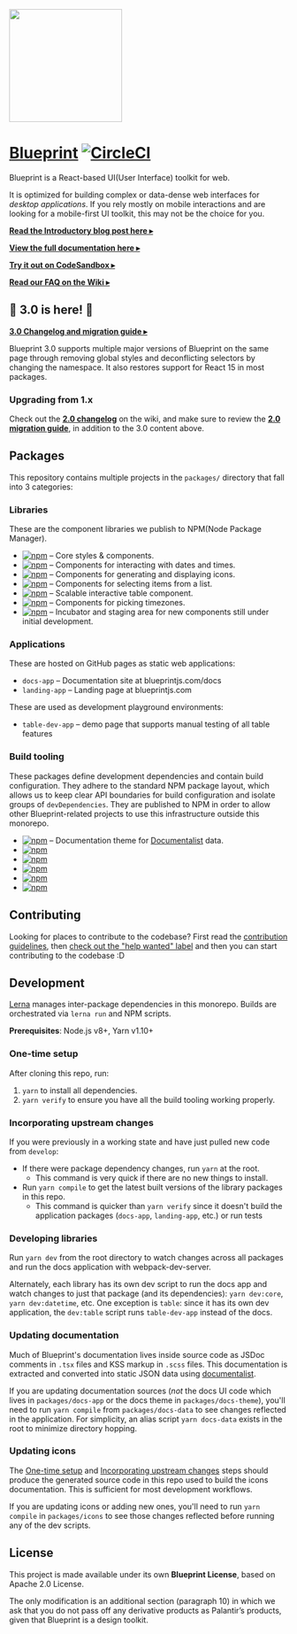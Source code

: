 <img height="204" src="https://cloud.githubusercontent.com/assets/464822/20228152/d3f36dc2-a804-11e6-80ff-51ada2d13ea7.png">

# [Blueprint](http://blueprintjs.com/) [![CircleCI](https://circleci.com/gh/palantir/blueprint/tree/develop.svg?style=svg)](https://circleci.com/gh/palantir/workflows/blueprint)

Blueprint is a React-based UI(User Interface) toolkit for web.

It is optimized for building complex or data-dense web interfaces for _desktop applications_.
If you rely mostly on mobile interactions and are looking for a mobile-first UI toolkit, this may not be the choice for you.


[**Read the Introductory blog post here ▸**](https://medium.com/@palantir/scaling-product-design-with-blueprint-25492827bb4a)

[**View the full documentation here ▸**](http://blueprintjs.com/docs)

[**Try it out on CodeSandbox ▸**](https://codesandbox.io/s/rypm429574)

[**Read our FAQ on the Wiki ▸**](https://github.com/palantir/blueprint/wiki/Frequently-Asked-Questions)

## :tada: 3.0 is here! :tada:

[**3.0 Changelog and migration guide ▸**](https://github.com/palantir/blueprint/wiki/3.0-Changelog)

Blueprint 3.0 supports multiple major versions of Blueprint on the same page through removing global styles and deconflicting selectors by changing the namespace. It also restores support for React 15 in most packages.

### Upgrading from 1.x

Check out the [**2.0 changelog**](https://github.com/palantir/blueprint/wiki/What's-new-in-Blueprint-2.0) on the wiki, and make sure to review the [**2.0 migration guide**](https://github.com/palantir/blueprint/wiki/What's-new-in-Blueprint-2.0#migration-path), in addition to the 3.0 content above.

## Packages

This repository contains multiple projects in the `packages/` directory that fall into 3 categories:

### Libraries

These are the component libraries we publish to NPM(Node Package Manager).

- [![npm](https://img.shields.io/npm/v/@blueprintjs/core.svg?label=@blueprintjs/core)](https://www.npmjs.com/package/@blueprintjs/core) &ndash; Core styles & components.
- [![npm](https://img.shields.io/npm/v/@blueprintjs/datetime.svg?label=@blueprintjs/datetime)](https://www.npmjs.com/package/@blueprintjs/datetime) &ndash; Components for interacting with dates and times.
- [![npm](https://img.shields.io/npm/v/@blueprintjs/icons.svg?label=@blueprintjs/icons)](https://www.npmjs.com/package/@blueprintjs/icons) &ndash; Components for generating and displaying icons.
- [![npm](https://img.shields.io/npm/v/@blueprintjs/select.svg?label=@blueprintjs/select)](https://www.npmjs.com/package/@blueprintjs/select) &ndash; Components for selecting items from a list.
- [![npm](https://img.shields.io/npm/v/@blueprintjs/table.svg?label=@blueprintjs/table)](https://www.npmjs.com/package/@blueprintjs/table) &ndash; Scalable interactive table component.
- [![npm](https://img.shields.io/npm/v/@blueprintjs/timezone.svg?label=@blueprintjs/timezone)](https://www.npmjs.com/package/@blueprintjs/timezone) &ndash; Components for picking timezones.
- [![npm](https://img.shields.io/npm/v/@blueprintjs/labs.svg?label=@blueprintjs/labs)](https://www.npmjs.com/package/@blueprintjs/labs) &ndash; Incubator and staging area for new components still under initial development.

### Applications

These are hosted on GitHub pages as static web applications:

- `docs-app` &ndash; Documentation site at blueprintjs.com/docs
- `landing-app` &ndash; Landing page at blueprintjs.com

These are used as development playground environments:

- `table-dev-app` &ndash; demo page that supports manual testing of all table features

### Build tooling

These packages define development dependencies and contain build configuration. They adhere to the standard NPM package layout, which allows us to keep clear API boundaries for build configuration and isolate groups of `devDependencies`. They are published to NPM in order to allow other Blueprint-related projects to use this infrastructure outside this monorepo.

- [![npm](https://img.shields.io/npm/v/@blueprintjs/docs-theme.svg?label=@blueprintjs/docs-theme)](https://www.npmjs.com/package/@blueprintjs/docs-theme) &ndash; Documentation theme for [Documentalist](https://github.com/palantir/documentalist) data.
- [![npm](https://img.shields.io/npm/v/@blueprintjs/karma-build-scripts.svg?label=@blueprintjs/karma-build-scripts)](https://www.npmjs.com/package/@blueprintjs/karma-build-scripts)
- [![npm](https://img.shields.io/npm/v/@blueprintjs/node-build-scripts.svg?label=@blueprintjs/node-build-scripts)](https://www.npmjs.com/package/@blueprintjs/node-build-scripts)
- [![npm](https://img.shields.io/npm/v/@blueprintjs/test-commons.svg?label=@blueprintjs/test-commons)](https://www.npmjs.com/package/@blueprintjs/test-commons)
- [![npm](https://img.shields.io/npm/v/@blueprintjs/tslint-config.svg?label=@blueprintjs/tslint-config)](https://www.npmjs.com/package/@blueprintjs/tslint-config)
- [![npm](https://img.shields.io/npm/v/@blueprintjs/webpack-build-scripts.svg?label=@blueprintjs/webpack-build-scripts)](https://www.npmjs.com/package/@blueprintjs/webpack-build-scripts)

## Contributing

Looking for places to contribute to the codebase?
First read the [contribution guidelines](https://github.com/palantir/blueprint/blob/develop/CONTRIBUTING.md),
then [check out the "help wanted" label](https://github.com/palantir/blueprint/labels/help%20wanted) and then you can start contributing to the codebase :D

## Development

[Lerna](https://lernajs.io/) manages inter-package dependencies in this monorepo.
Builds are orchestrated via `lerna run` and NPM scripts.

__Prerequisites__: Node.js v8+, Yarn v1.10+

### One-time setup

After cloning this repo, run:

1. `yarn` to install all dependencies.
1. `yarn verify` to ensure you have all the build tooling working properly.

### Incorporating upstream changes

If you were previously in a working state and have just pulled new code from `develop`:

- If there were package dependency changes, run `yarn` at the root.
  - This command is very quick if there are no new things to install.
- Run `yarn compile` to get the latest built versions of the library packages in this repo.
  - This command is quicker than `yarn verify` since it doesn't build the application packages (`docs-app`, `landing-app`, etc.) or run tests

### Developing libraries

Run `yarn dev` from the root directory to watch changes across all packages and run the docs application with webpack-dev-server.

Alternately, each library has its own dev script to run the docs app and watch changes to just that package (and its dependencies): `yarn dev:core`, `yarn dev:datetime`, etc.
One exception is `table`: since it has its own dev application, the `dev:table` script runs `table-dev-app` instead of the docs.

### Updating documentation

Much of Blueprint's documentation lives inside source code as JSDoc comments in `.tsx` files and KSS markup in `.scss` files. This documentation is extracted and converted into static JSON data using [documentalist](https://github.com/palantir/documentalist/).

If you are updating documentation sources (_not_ the docs UI code which lives in `packages/docs-app` or the docs theme in `packages/docs-theme`), you'll need to run `yarn compile` from `packages/docs-data` to see changes reflected in the application. For simplicity, an alias script `yarn docs-data` exists in the root to minimize directory hopping.

### Updating icons

The [One-time setup](#one-time-setup) and [Incorporating upstream changes](#incorporating-upstream-changes) steps should produce the generated
source code in this repo used to build the icons documentation. This is sufficient for most development workflows.

If you are updating icons or adding new ones, you'll need to run `yarn compile` in `packages/icons` to see those changes reflected before
running any of the dev scripts.

## License

This project is made available under its own **Blueprint License**, based on Apache 2.0 License.

The only modification is an additional section (paragraph 10) in which we ask
that you do not pass off any derivative products as Palantir’s products, given
that Blueprint is a design toolkit.
